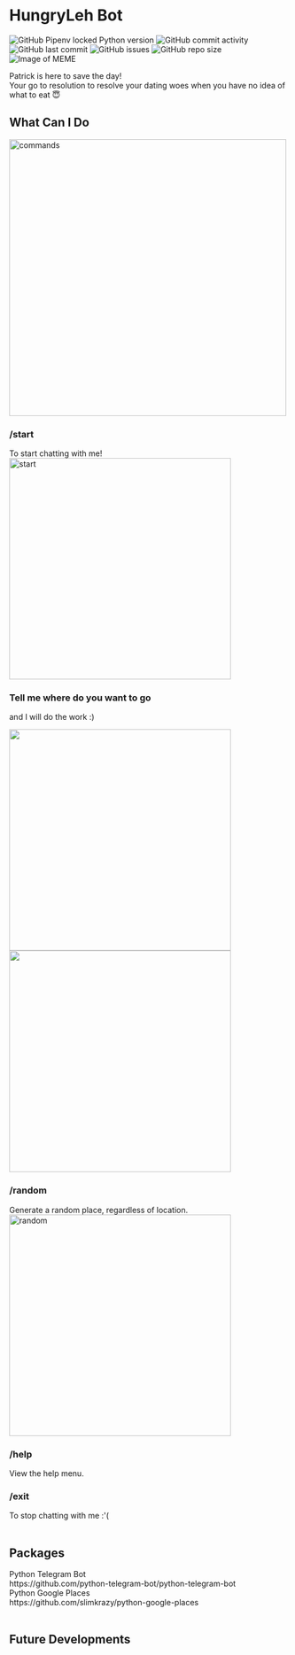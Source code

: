 
<h1>HungryLeh Bot</h1>

![GitHub Pipenv locked Python version](https://img.shields.io/github/pipenv/locked/python-version/aaronangxz/hungrylehbot?style=for-the-badge)
![GitHub commit activity](https://img.shields.io/github/commit-activity/m/aaronangxz/hungrylehbot?style=for-the-badge)
![GitHub last commit](https://img.shields.io/github/last-commit/aaronangxz/hungrylehbot?style=for-the-badge)
![GitHub issues](https://img.shields.io/github/issues/aaronangxz/hungrylehbot?style=for-the-badge)
![GitHub repo size](https://img.shields.io/github/repo-size/aaronangxz/hungrylehbot?style=for-the-badge)
![Image of MEME](https://i.imgur.com/bDrj8Pd.png)

Patrick is here to save the day! <br>Your go to resolution to resolve your dating woes when you have no idea of what to eat 😇

<h2>What Can I Do</h2>
<img src="commands.jpg" alt="commands" width="500"/>
<br>
<h3>/start</h3> To start chatting with me!
<br>
<img src="./imgs/start.png" alt="start" width="400"/>

<h3>Tell me where do you want to go</h3> and I will do the work :)
<br>
<p float="left">
  <img src="./imgs/location.png" width="400" />
  <img src="./imgs/result.png" width="400" /> 
</p>

<h3>/random</h3> Generate a random place, regardless of location.
<br>
<img src="./imgs/random.png" alt="random" width="400"/>
<h3>/help</h3> View the help menu.
<h3>/exit</h3> To stop chatting with me :'(<br>

<br>
<h2>Packages</h2>
Python Telegram Bot<br>
https://github.com/python-telegram-bot/python-telegram-bot<br>
Python Google Places<br>
https://github.com/slimkrazy/python-google-places<br>

<br>
<h2>Future Developments</h2><br>
